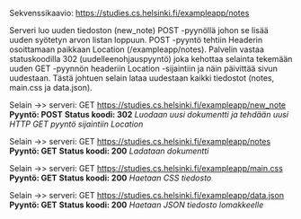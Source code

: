 Sekvenssikaavio:
https://studies.cs.helsinki.fi/exampleapp/notes

Serveri luo uuden tiedoston (new_note) POST -pyynöllä johon se lisää uuden syötetyn arvon listan loppuun. 
POST -pyyntö tehtiin Headerin osoittamaan paikkaan Location (/exampleapp/notes). 
Palvelin vastaa statuskoodilla 302 (uudelleenohjauspyyntö) joka kehottaa selainta tekemään uuden GET -pyynnön headeriin Location -sijaintiin ja näin päivittää sivun uudestaan.
Tästä johtuen selain lataa uudestaan kaikki tiedostot (notes, main.css ja data.json). 


Selain ->> serveri: GET https://studies.cs.helsinki.fi/exampleapp/new_note
**Pyyntö: POST**
**Status koodi: 302**
    _Luodaan uusi dokumentti ja tehdään uusi HTTP GET pyyntö sijaintiin Location_

Selain ->> serveri: GET https://studies.cs.helsinki.fi/exampleapp/notes
**Pyyntö: GET**
**Status koodi: 200**
    _Ladataan dokumentti_

Selain ->> serveri: GET https://studies.cs.helsinki.fi/exampleapp/main.css
**Pyyntö: GET**
**Status koodi: 200**
    _Haetaan CSS tiedosto_

Selain ->> serveri: GET https://studies.cs.helsinki.fi/exampleapp/data.json
**Pyyntö: GET**
**Status koodi: 200**
    _Haetaan JSON tiedosto lomakkeelle_